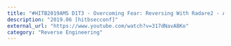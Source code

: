 ```yaml
---
title: "#HITB2019AMS D1T3 - Overcoming Fear: Reversing With Radare2 - Arnau Gamez Montolio"
description: "2019.06 [hitbsecconf]"
external_url: "https://www.youtube.com/watch?v=317dNavABKo"
category: "Reverse Engineering"
---
```

